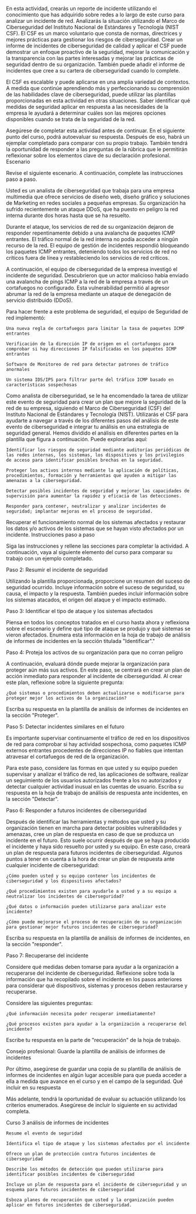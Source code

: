 En esta actividad, crearás un reporte de incidente utilizando el conocimiento que has adquirido sobre redes a lo largo de este curso para analizar un incidente de red. Analizarás la situación utilizando el Marco de Ciberseguridad del Instituto Nacional de Estándares y Tecnología (NIST CSF). El CSF es un marco voluntario que consta de normas, directrices y mejores prácticas para gestionar los riesgos de ciberseguridad. Crear un informe de incidentes de ciberseguridad de calidad y aplicar el CSF puede demostrar un enfoque proactivo de la seguridad, mejorar la comunicación y la transparencia con las partes interesadas y mejorar las prácticas de seguridad dentro de su organización. También puede añadir el informe de incidentes que cree a su cartera de ciberseguridad cuando lo complete.

El CSF es escalable y puede aplicarse en una amplia variedad de contextos. A medida que continúe aprendiendo más y perfeccionando su comprensión de las habilidades clave de ciberseguridad, puede utilizar las plantillas proporcionadas en esta actividad en otras situaciones. Saber identificar qué medidas de seguridad aplicar en respuesta a las necesidades de la empresa le ayudará a determinar cuáles son las mejores opciones disponibles cuando se trata de la seguridad de la red.

Asegúrese de completar esta actividad antes de continuar. En el siguiente punto del curso, podrá autoevaluar su respuesta. Después de eso, habrá un ejemplar completado para comparar con su propio trabajo. También tendrá la oportunidad de responder a las preguntas de la rúbrica que le permitirán reflexionar sobre los elementos clave de su declaración profesional.
Escenario

Revise el siguiente escenario. A continuación, complete las instrucciones paso a paso.

Usted es un analista de ciberseguridad que trabaja para una empresa multimedia que ofrece servicios de diseño web, diseño gráfico y soluciones de Marketing en redes sociales a pequeñas empresas. Su organización ha sufrido recientemente un ataque DDoS, que ha puesto en peligro la red interna durante dos horas hasta que se ha resuelto.

Durante el ataque, los servicios de red de su organización dejaron de responder repentinamente debido a una avalancha de paquetes ICMP entrantes. El tráfico normal de la red interna no podía acceder a ningún recurso de la red. El equipo de gestión de incidentes respondió bloqueando los paquetes ICMP entrantes, deteniendo todos los servicios de red no críticos fuera de línea y restableciendo los servicios de red críticos.

A continuación, el equipo de ciberseguridad de la empresa investigó el incidente de seguridad. Descubrieron que un actor malicioso había enviado una avalancha de pings ICMP a la red de la empresa a través de un cortafuegos no configurado. Esta vulnerabilidad permitió al agresor abrumar la red de la empresa mediante un ataque de denegación de servicio distribuido (DDoS).

Para hacer frente a este problema de seguridad, el equipo de Seguridad de red implementó:

    Una nueva regla de cortafuegos para limitar la tasa de paquetes ICMP entrantes

    Verificación de la dirección IP de origen en el cortafuegos para comprobar si hay direcciones IP falsificadas en los paquetes ICMP entrantes

    Software de Monitoreo de red para detectar patrones de tráfico anormales

    Un sistema IDS/IPS para filtrar parte del tráfico ICMP basado en características sospechosas

Como analista de ciberseguridad, se le ha encomendado la tarea de utilizar este evento de seguridad para crear un plan que mejore la seguridad de la red de su empresa, siguiendo el Marco de Ciberseguridad (CSF) del Instituto Nacional de Estándares y Tecnología (NIST). Utilizarás el CSF para ayudarte a navegar a través de los diferentes pasos del análisis de este evento de ciberseguridad e integrar tu análisis en una estrategia de seguridad general. Hemos dividido el análisis en diferentes partes en la plantilla que figura a continuación. Puede explorarlas aquí:

    Identificar los riesgos de seguridad mediante auditorías periódicas de las redes internas, los sistemas, los dispositivos y los privilegios de acceso para identificar posibles brechas en la seguridad.

    Proteger los activos internos mediante la aplicación de políticas, procedimientos, formación y herramientas que ayuden a mitigar las amenazas a la ciberseguridad.

    Detectar posibles incidentes de seguridad y mejorar las capacidades de supervisión para aumentar la rapidez y eficacia de las detecciones.

    Responder para contener, neutralizar y analizar incidentes de seguridad; implantar mejoras en el proceso de seguridad.

Recuperar el funcionamiento normal de los sistemas afectados y restaurar los datos y/o activos de los sistemas que se hayan visto afectados por un incidente. 
Instrucciones paso a paso

Siga las instrucciones y rellene las secciones para completar la actividad. A continuación, vaya al siguiente elemento del curso para comparar su trabajo con un ejemplo completado.


Paso 2: Resumir el incidente de seguridad

Utilizando la plantilla proporcionada, proporcione un resumen del suceso de seguridad ocurrido. Incluye información sobre el suceso de seguridad, su causa, el impacto y la respuesta. También puedes incluir información sobre los sistemas atacados, el origen del ataque y el impacto estimado. 

Paso 3: Identificar el tipo de ataque y los sistemas afectados

Piensa en todos los conceptos tratados en el curso hasta ahora y reflexiona sobre el escenario y define qué tipo de ataque se produjo y qué sistemas se vieron afectados. Enumera esta información en la hoja de trabajo de análisis de informes de incidentes en la sección titulada "Identificar"."

Paso 4: Proteja los activos de su organización para que no corran peligro

A continuación, evaluará dónde puede mejorar la organización para proteger aún más sus activos. En este paso, se centrará en crear un plan de acción inmediato para responder al incidente de ciberseguridad. Al crear este plan, reflexione sobre la siguiente pregunta:

    ¿Qué sistemas o procedimientos deben actualizarse o modificarse para proteger mejor los activos de la organización?

Escriba su respuesta en la plantilla de análisis de informes de incidentes en la sección "Proteger".

Paso 5: Detectar incidentes similares en el futuro

Es importante supervisar continuamente el tráfico de red en los dispositivos de red para comprobar si hay actividad sospechosa, como paquetes ICMP externos entrantes procedentes de direcciones IP no fiables que intentan atravesar el cortafuegos de red de la organización.

Para este paso, considere las formas en que usted y su equipo pueden supervisar y analizar el tráfico de red, las aplicaciones de software, realizar un seguimiento de los usuarios autorizados frente a los no autorizados y detectar cualquier actividad inusual en las cuentas de usuario. Escriba su respuesta en la hoja de trabajo de análisis de respuesta ante incidentes, en la sección "Detectar".

Paso 6: Responder a futuros incidentes de ciberseguridad

Después de identificar las herramientas y métodos que usted y su organización tienen en marcha para detectar posibles vulnerabilidades y amenazas, cree un plan de respuesta en caso de que se produzca un incidente en el futuro. Esto suele ocurrir después de que se haya producido el incidente y haya sido resuelto por usted y su equipo. En este caso, creará un plan de respuesta para futuros incidentes de ciberseguridad. Algunos puntos a tener en cuenta a la hora de crear un plan de respuesta ante cualquier incidente de ciberseguridad:

    ¿Cómo pueden usted y su equipo contener los incidentes de ciberseguridad y los dispositivos afectados?

    ¿Qué procedimientos existen para ayudarle a usted y a su equipo a neutralizar los incidentes de ciberseguridad?

    ¿Qué datos o información pueden utilizarse para analizar este incidente?

    ¿Cómo puede mejorarse el proceso de recuperación de su organización para gestionar mejor futuros incidentes de ciberseguridad?

Escriba su respuesta en la plantilla de análisis de informes de incidentes, en la sección "responder". 

Paso 7: Recuperarse del incidente

Considere qué medidas deben tomarse para ayudar a la organización a recuperarse del incidente de ciberseguridad. Reflexione sobre toda la información que ha recopilado sobre el incidente en los pasos anteriores para considerar qué dispositivos, sistemas y procesos deben restaurarse y recuperarse.

Considere las siguientes preguntas:

    ¿Qué información necesita poder recuperar inmediatamente?

    ¿Qué procesos existen para ayudar a la organización a recuperarse del incidente?

Escribe tu respuesta en la parte de "recuperación" de la hoja de trabajo.

Consejo profesional: Guarde la plantilla de análisis de informes de incidentes

Por último, asegúrese de guardar una copia de su plantilla de análisis de informes de incidentes en algún lugar accesible para que pueda acceder a ella a medida que avance en el curso y en el campo de la seguridad.
Qué incluir en su respuesta

Más adelante, tendrá la oportunidad de evaluar su actuación utilizando los criterios enumerados. Asegúrese de incluir lo siguiente en su actividad completa.

Curso 3 análisis de informes de incidentes

    Resume el evento de seguridad

    Identifica el tipo de ataque y los sistemas afectados por el incidente

    Ofrece un plan de protección contra futuros incidentes de ciberseguridad

    Describe los métodos de detección que pueden utilizarse para identificar posibles incidentes de ciberseguridad

    Incluye un plan de respuesta para el incidente de ciberseguridad y un esquema para futuros incidentes de ciberseguridad

    Esboza planes de recuperación que usted y la organización pueden aplicar en futuros incidentes de ciberseguridad.